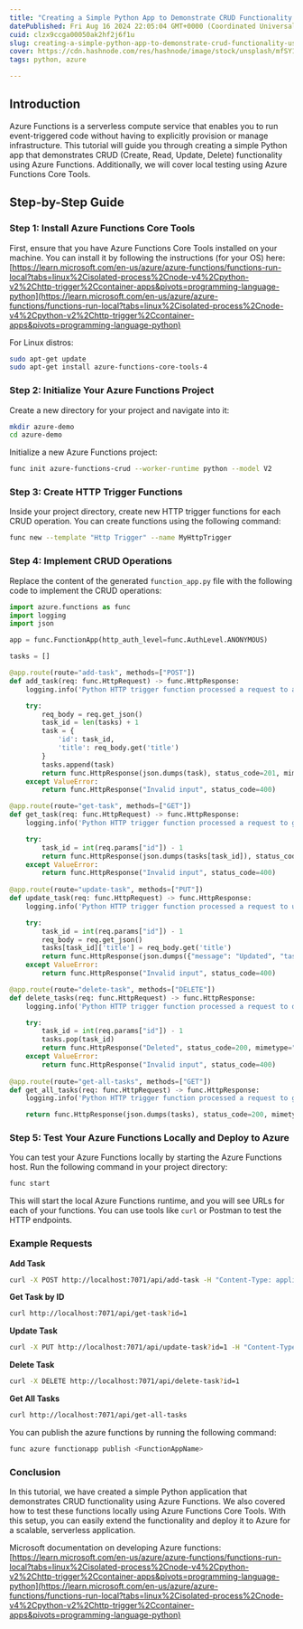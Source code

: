 ```yaml
---
title: "Creating a Simple Python App to Demonstrate CRUD Functionality using Azure Functions"
datePublished: Fri Aug 16 2024 22:05:04 GMT+0000 (Coordinated Universal Time)
cuid: clzx9ccga00050ak2hf2j6f1u
slug: creating-a-simple-python-app-to-demonstrate-crud-functionality-using-azure-functions
cover: https://cdn.hashnode.com/res/hashnode/image/stock/unsplash/mfSY12Au5o4/upload/f44026bf8627bec74d14e697baa0d4c2.jpeg
tags: python, azure

---
```


## Introduction

Azure Functions is a serverless compute service that enables you to run event-triggered code without having to explicitly provision or manage infrastructure. This tutorial will guide you through creating a simple Python app that demonstrates CRUD (Create, Read, Update, Delete) functionality using Azure Functions. Additionally, we will cover local testing using Azure Functions Core Tools.

## Step-by-Step Guide

### Step 1: Install Azure Functions Core Tools

First, ensure that you have Azure Functions Core Tools installed on your machine. You can install it by following the instructions (for your OS) here: [https://learn.microsoft.com/en-us/azure/azure-functions/functions-run-local?tabs=linux%2Cisolated-process%2Cnode-v4%2Cpython-v2%2Chttp-trigger%2Ccontainer-apps&pivots=programming-language-python](https://learn.microsoft.com/en-us/azure/azure-functions/functions-run-local?tabs=linux%2Cisolated-process%2Cnode-v4%2Cpython-v2%2Chttp-trigger%2Ccontainer-apps&pivots=programming-language-python)

For Linux distros:

```bash
sudo apt-get update
sudo apt-get install azure-functions-core-tools-4
```

### Step 2: Initialize Your Azure Functions Project

Create a new directory for your project and navigate into it:

```bash
mkdir azure-demo
cd azure-demo
```

Initialize a new Azure Functions project:

```bash
func init azure-functions-crud --worker-runtime python --model V2
```

### Step 3: Create HTTP Trigger Functions

Inside your project directory, create new HTTP trigger functions for each CRUD operation. You can create functions using the following command:

```bash
func new --template "Http Trigger" --name MyHttpTrigger
```

### Step 4: Implement CRUD Operations

Replace the content of the generated `function_app.py` file with the following code to implement the CRUD operations:

```python
import azure.functions as func
import logging
import json

app = func.FunctionApp(http_auth_level=func.AuthLevel.ANONYMOUS)

tasks = []

@app.route(route="add-task", methods=["POST"])
def add_task(req: func.HttpRequest) -> func.HttpResponse:
    logging.info('Python HTTP trigger function processed a request to add a new task.')

    try:
        req_body = req.get_json()
        task_id = len(tasks) + 1
        task = {
            'id': task_id,
            'title': req_body.get('title')
        }
        tasks.append(task)
        return func.HttpResponse(json.dumps(task), status_code=201, mimetype="application/json")
    except ValueError:
        return func.HttpResponse("Invalid input", status_code=400)

@app.route(route="get-task", methods=["GET"])
def get_task(req: func.HttpRequest) -> func.HttpResponse:
    logging.info('Python HTTP trigger function processed a request to get task by id.')

    try:
        task_id = int(req.params["id"]) - 1
        return func.HttpResponse(json.dumps(tasks[task_id]), status_code=200, mimetype="application/json")
    except ValueError:
        return func.HttpResponse("Invalid input", status_code=400)
    
@app.route(route="update-task", methods=["PUT"])
def update_task(req: func.HttpRequest) -> func.HttpResponse:
    logging.info('Python HTTP trigger function processed a request to update task by id.')

    try:
        task_id = int(req.params["id"]) - 1
        req_body = req.get_json()
        tasks[task_id]['title'] = req_body.get('title')
        return func.HttpResponse(json.dumps({"message": "Updated", "task": tasks[task_id]}), status_code=200, mimetype="application/json")
    except ValueError:
        return func.HttpResponse("Invalid input", status_code=400)

@app.route(route="delete-task", methods=["DELETE"])
def delete_tasks(req: func.HttpRequest) -> func.HttpResponse:
    logging.info('Python HTTP trigger function processed a request to delete task by id.')

    try:
        task_id = int(req.params["id"]) - 1
        tasks.pop(task_id)
        return func.HttpResponse("Deleted", status_code=200, mimetype="application/json")
    except ValueError:
        return func.HttpResponse("Invalid input", status_code=400)
    
@app.route(route="get-all-tasks", methods=["GET"])
def get_all_tasks(req: func.HttpRequest) -> func.HttpResponse:
    logging.info('Python HTTP trigger function processed a request to get all tasks.')

    return func.HttpResponse(json.dumps(tasks), status_code=200, mimetype="application/json")
```

### Step 5: Test Your Azure Functions Locally and Deploy to Azure

You can test your Azure Functions locally by starting the Azure Functions host. Run the following command in your project directory:

```bash
func start
```

This will start the local Azure Functions runtime, and you will see URLs for each of your functions. You can use tools like `curl` or Postman to test the HTTP endpoints.

### Example Requests

**Add Task**

```bash
curl -X POST http://localhost:7071/api/add-task -H "Content-Type: application/json" -d '{"title": "New Task"}'
```

**Get Task by ID**

```bash
curl http://localhost:7071/api/get-task?id=1
```

**Update Task**

```bash
curl -X PUT http://localhost:7071/api/update-task?id=1 -H "Content-Type: application/json" -d '{"title": "Updated Task"}'
```

**Delete Task**

```bash
curl -X DELETE http://localhost:7071/api/delete-task?id=1
```

**Get All Tasks**

```bash
curl http://localhost:7071/api/get-all-tasks
```

You can publish the azure functions by running the following command:

```bash
func azure functionapp publish <FunctionAppName>
```

### Conclusion

In this tutorial, we have created a simple Python application that demonstrates CRUD functionality using Azure Functions. We also covered how to test these functions locally using Azure Functions Core Tools. With this setup, you can easily extend the functionality and deploy it to Azure for a scalable, serverless application.

Microsoft documentation on developing Azure functions: [https://learn.microsoft.com/en-us/azure/azure-functions/functions-run-local?tabs=linux%2Cisolated-process%2Cnode-v4%2Cpython-v2%2Chttp-trigger%2Ccontainer-apps&pivots=programming-language-python](https://learn.microsoft.com/en-us/azure/azure-functions/functions-run-local?tabs=linux%2Cisolated-process%2Cnode-v4%2Cpython-v2%2Chttp-trigger%2Ccontainer-apps&pivots=programming-language-python)